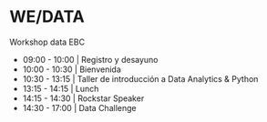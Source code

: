  # WE/DATA

Workshop data EBC



+ 09:00 - 10:00 | Registro y desayuno
+ 10:00 - 10:30 | Bienvenida
+ 10:30 - 13:15 | Taller de introducción a Data Analytics & Python
+ 13:15 - 14:15 | Lunch
+ 14:15 - 14:30 | Rockstar Speaker
+ 14:30 - 17:00 | Data Challenge






